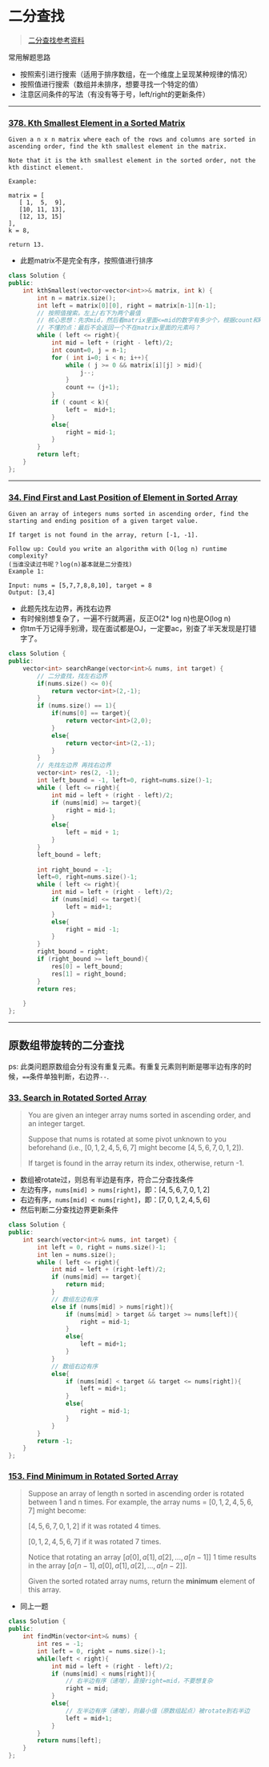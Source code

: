 # 二分查找

> [二分查找参考资料](https://github.com/labuladong/fucking-algorithm/blob/master/%E7%AE%97%E6%B3%95%E6%80%9D%E7%BB%B4%E7%B3%BB%E5%88%97/%E4%BA%8C%E5%88%86%E6%9F%A5%E6%89%BE%E8%AF%A6%E8%A7%A3.md)

常用解题思路
- 按照索引进行搜索（适用于排序数组，在一个维度上呈现某种规律的情况）
- 按照值进行搜索（数组并未排序，想要寻找一个特定的值）
- 注意区间条件的写法（有没有等于号，left/right的更新条件）

---

### [378. Kth Smallest Element in a Sorted Matrix](https://leetcode.com/problems/kth-smallest-element-in-a-sorted-matrix/)
```
Given a n x n matrix where each of the rows and columns are sorted in ascending order, find the kth smallest element in the matrix.

Note that it is the kth smallest element in the sorted order, not the kth distinct element.

Example:

matrix = [
   [ 1,  5,  9],
   [10, 11, 13],
   [12, 13, 15]
],
k = 8,

return 13.
```
- 此题matrix不是完全有序，按照值进行排序
```c++
class Solution {
public:
    int kthSmallest(vector<vector<int>>& matrix, int k) {
        int n = matrix.size();
        int left = matrix[0][0], right = matrix[n-1][n-1];
        // 按照值搜索。左上/右下为两个最值
        // 核心思想：先求mid，然后看matrix里面<=mid的数字有多少个，根据count和k的大小关系更新左右值
        // 不懂的点：最后不会返回一个不在matrix里面的元素吗？
        while ( left <= right){
            int mid = left + (right - left)/2;
            int count=0, j = n-1;
            for ( int i=0; i < n; i++){
                while ( j >= 0 && matrix[i][j] > mid){
                    j--;
                }
                count += (j+1);
            }
            if ( count < k){
                left =  mid+1;
            }
            else{
                right = mid-1;
            }
        }
        return left;
    }
};
```

---

### [34. Find First and Last Position of Element in Sorted Array](https://leetcode.com/problems/find-first-and-last-position-of-element-in-sorted-array/)
```
Given an array of integers nums sorted in ascending order, find the starting and ending position of a given target value.

If target is not found in the array, return [-1, -1].

Follow up: Could you write an algorithm with O(log n) runtime complexity?
(当谁没读过书呢？log(n)基本就是二分查找)
Example 1:

Input: nums = [5,7,7,8,8,10], target = 8
Output: [3,4]
```
- 此题先找左边界，再找右边界
- 有时候别想复杂了，一遍不行就两遍，反正O(2* log n)也是O(log n)
- 你tm千万记得手别滑，现在面试都是OJ，一定要ac，别查了半天发现是打错字了。
```c++
class Solution {
public:
    vector<int> searchRange(vector<int>& nums, int target) {
        // 二分查找，找左右边界
        if(nums.size() <= 0){
            return vector<int>(2,-1);
        } 
        if (nums.size() == 1){
            if(nums[0] == target){
                return vector<int>(2,0);
            }
            else{
                return vector<int>(2,-1);
            } 
        }
        // 先找左边界 再找右边界
        vector<int> res(2, -1);
        int left_bound = -1, left=0, right=nums.size()-1;
        while ( left <= right){
            int mid = left + (right - left)/2;
            if (nums[mid] >= target){
                right = mid-1;
            }
            else{
                left = mid + 1;
            }
        }
        left_bound = left;
        
        int right_bound = -1;
        left=0, right=nums.size()-1;
        while ( left <= right){
            int mid = left + (right - left)/2;
            if (nums[mid] <= target){
                left = mid+1;
            }
            else{
                right = mid -1;
            }
        }
        right_bound = right;
        if (right_bound >= left_bound){
            res[0] = left_bound;
            res[1] = right_bound;
        }
        return res;
        
    }
};
```
---
## 原数组带旋转的二分查找

ps: 此类问题原数组会分有没有重复元素。有重复元素则判断是哪半边有序的时候，`==`条件单独判断，右边界`--`.

### [33. Search in Rotated Sorted Array](https://leetcode.com/problems/search-in-rotated-sorted-array/)

>You are given an integer array nums sorted in ascending order, and an integer target.
>
> Suppose that nums is rotated at some pivot unknown to you beforehand (i.e., $[0,1,2,4,5,6,7]$ might become $[4,5,6,7,0,1,2]$).
>
> If target is found in the array return its index, otherwise, return -1.
- 数组被rotate过，则总有半边是有序，符合二分查找条件
- 左边有序，`nums[mid] > nums[right]`，即：$[4,5,6,7,0,1,2]$
- 右边有序，`nums[mid] < nums[right]`，即：$[7,0,1,2,4,5,6]$
- 然后判断二分查找边界更新条件
```c++
class Solution {
public:
    int search(vector<int>& nums, int target) {
        int left = 0, right = nums.size()-1;
        int len = nums.size();
        while ( left <= right){
            int mid = left + (right-left)/2;
            if (nums[mid] == target){
                return mid;
            }
            // 数组左边有序
            else if (nums[mid] > nums[right]){
                if (nums[mid] > target && target >= nums[left]){
                    right = mid-1;
                }
                else{
                    left = mid+1;
                }
            }
            // 数组右边有序
            else{
                if (nums[mid] < target && target <= nums[right]){
                    left = mid+1;
                }
                else{
                    right = mid-1;
                }
            }
        }
        return -1;
    }
};
```

### [153. Find Minimum in Rotated Sorted Array](https://leetcode.com/problems/find-minimum-in-rotated-sorted-array/)

> Suppose an array of length n sorted in ascending order is rotated between 1 and n times. For example, the array nums = $[0,1,2,4,5,6,7]$ might become:
> 
> $[4,5,6,7,0,1,2]$ if it was rotated 4 times.
> 
> $[0,1,2,4,5,6,7]$ if it was rotated 7 times.
> 
> Notice that rotating an array $[a[0], a[1], a[2], ..., a[n-1]]$ 1 time results in the array $[a[n-1], a[0], a[1], a[2], ..., a[n-2]]$.
> 
>Given the sorted rotated array nums, return the **minimum** element of this array.
- 同上一题
```c++
class Solution {
public:
    int findMin(vector<int>& nums) {
        int res = -1;
        int left = 0, right = nums.size()-1;
        while(left < right){
            int mid = left + (right - left)/2;
            if (nums[mid] < nums[right]){ 
                // 右半边有序（递增），直接right=mid，不要想复杂
                right = mid;
            }
            else{
                // 左半边有序（递增），则最小值（原数组起点）被rotate到右半边
                left = mid+1;
            }
        }
        return nums[left];
    }
};
```